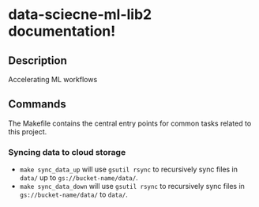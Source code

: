 # data-sciecne-ml-lib2 documentation!

## Description

Accelerating ML workflows

## Commands

The Makefile contains the central entry points for common tasks related to this project.

### Syncing data to cloud storage

* `make sync_data_up` will use `gsutil rsync` to recursively sync files in `data/` up to `gs://bucket-name/data/`.
* `make sync_data_down` will use `gsutil rsync` to recursively sync files in `gs://bucket-name/data/` to `data/`.



